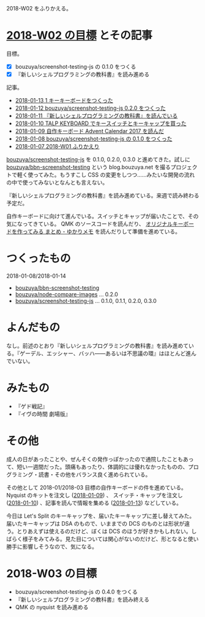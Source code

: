 2018-W02 をふりかえる。

# [2018-W02 の目標][2018-01-07] とその記事

目標。

- [x] bouzuya/screenshot-testing-js の 0.1.0 をつくる
- [x] 『新しいシェルプログラミングの教科書』を読み進める

記事。

- [2018-01-13 1 キーキーボードをつくった][2018-01-13]
- [2018-01-12 bouzuya/screenshot-testing-js 0.2.0 をつくった][2018-01-12]
- [2018-01-11 『新しいシェルプログラミングの教科書』を読んでいる][2018-01-11]
- [2018-01-10 TALP KEYBOARD でキースイッチとキーキャップを買った][2018-01-10]
- [2018-01-09 自作キーボード Advent Calendar 2017 を読んだ][2018-01-09]
- [2018-01-08 bouzuya/screenshot-testing-js の 0.1.0 をつくった][2018-01-08]
- [2018-01-07 2018-W01 ふりかえり][2018-01-07]

[bouzuya/screenshot-testing-js][] を 0.1.0, 0.2.0, 0.3.0 と進めてきた。試しに [bouzuya/bbn-screenshot-testing][] という blog.bouzuya.net を撮るプロジェクトで軽く使ってみた。もうすこし CSS の変更をしつつ……みたいな開発の流れの中で使ってみないとなんとも言えない。

『新しいシェルプログラミングの教科書』を読み進めている。来週で読み終わる予定だ。

自作キーボードに向けて進んでいる。スイッチとキャップが届いたことで、その気になってきている。 QMK のソースコードを読んだり、 [オリジナルキーボードを作ってみる まとめ - ゆかりメモ](http://eucalyn.hatenadiary.jp/entry/original-keyboard-toc) を読んだりして準備を進めている。

# つくったもの

2018-01-08/2018-01-14

- [bouzuya/bbn-screenshot-testing][]
- [bouzuya/node-compare-images][] ... 0.2.0
- [bouzuya/screenshot-testing-js][] ... 0.1.0, 0.1.1, 0.2.0, 0.3.0

# よんだもの

なし。前述のとおり『新しいシェルプログラミングの教科書』を読み進めている。『ゲーデル、エッシャー、バッハ――あるいは不思議の環』はほとんど進んでいない。

# みたもの

- 『ゲド戦記』
- 『イヴの時間 劇場版』

# その他

成人の日があったことや、ぜんそくの発作っぽかったので通院したこともあって、短い一週間だった。頭痛もあったり、体調的には優れなかったものの、プログラミング・読書・その他をバランス良く進められている。

その他として 2018-01/2018-03 目標の自作キーボードの件を進めている。 Nyquist のキットを注文し ([2018-01-09][]) 、 スイッチ・キャップを注文し ([2018-01-10][]) 、記事を読んで情報を集める ([2018-01-13][]) などしている。

今日は Let's Split のキーキャップを、届いたキーキャップに差し替えてみた。届いたキーキャップは DSA のもので、いままでの DCS のものとは形状が違う。とりあえずは使えるのだけど、ぼくは DCS のほうが好きかもしれない。しばらく様子をみてみる。見た目については関心がないのだけど、形となると使い勝手に影響しそうなので、気になる。

# 2018-W03 の目標

- bouzuya/screenshot-testing-js の 0.4.0 をつくる
- 『新しいシェルプログラミングの教科書』を読み終える
- QMK の nyquist を読み進める

[2018-01-07]: https://blog.bouzuya.net/2018/01/07/
[2018-01-08]: https://blog.bouzuya.net/2018/01/08/
[2018-01-09]: https://blog.bouzuya.net/2018/01/09/
[2018-01-10]: https://blog.bouzuya.net/2018/01/10/
[2018-01-11]: https://blog.bouzuya.net/2018/01/11/
[2018-01-12]: https://blog.bouzuya.net/2018/01/12/
[2018-01-13]: https://blog.bouzuya.net/2018/01/13/
[bouzuya/bbn-screenshot-testing]: https://github.com/bouzuya/bbn-screenshot-testing
[bouzuya/node-compare-images]: https://github.com/bouzuya/node-compare-images
[bouzuya/screenshot-testing-js]: https://github.com/bouzuya/screenshot-testing-js

